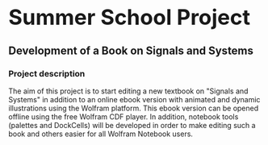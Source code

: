 **<h1>Summer School Project</h1>**
----------
<h2>Development of a Book on Signals and Systems</h2>
<h3>Project description</h3>

The aim of this project is to start editing a new textbook on "Signals and Systems" in addition to an online ebook version with animated and dynamic illustrations using the Wolfram platform. This ebook version can be opened offline using the free Wolfram CDF player.
In addition, notebook tools (palettes and DockCells) will be developed in order to make editing such a book and others easier for all Wolfram Notebook users.
